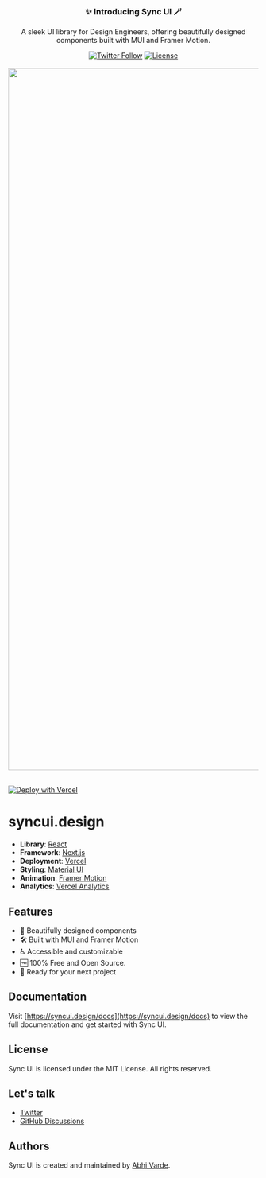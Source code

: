 
<div align="center">
  <h3>✨ Introducing Sync UI 🪄</h3>
  <p>A sleek UI library for Design Engineers, offering beautifully designed components built with MUI and Framer Motion.</p>
  <a href="https://x.com/syncuidesign"><img alt="Twitter Follow" src="https://img.shields.io/twitter/follow/syncuidesign"></a>
  <a href="https://github.com/AbhiVarde/syncui/blob/main/LICENSE.md"><img alt="License" src="https://img.shields.io/badge/License-MIT-yellow.svg"></a>
  <br /> <br />
  <img width="1412" alt="default-og-image" src="https://github.com/user-attachments/assets/b1433ae0-cc11-4341-a8c3-51a1e458a8fc" />
  <br /> <br />
</div>

[![Deploy with Vercel](https://vercel.com/button)](https://vercel.com/new/clone?repository-url=https://github.com/AbhiVarde/abhivarde.in)

# syncui.design

- **Library**: [React](https://react.dev/)
- **Framework**: [Next.js](https://nextjs.org/)
- **Deployment**: [Vercel](https://vercel.com)
- **Styling**: [Material UI](https://mui.com/)
- **Animation**: [Framer Motion](https://www.framer.com/motion/)
- **Analytics**: [Vercel Analytics](https://vercel.com/analytics)

## Features

- 🎨 Beautifully designed components
- 🛠️ Built with MUI and Framer Motion
- ♿ Accessible and customizable
- 🆓 100% Free and Open Source.
- 🚀 Ready for your next project
  
## Documentation

Visit [https://syncui.design/docs](https://syncui.design/docs) to view the full documentation and get started with Sync UI.

## License

Sync UI is licensed under the MIT License. All rights reserved.

## Let's talk

- [Twitter](https://x.com/syncuidesign)
- [GitHub Discussions](https://github.com/AbhiVarde/syncui/discussions)

## Authors

Sync UI is created and maintained by [Abhi Varde](https://www.abhivarde.in/).


